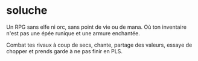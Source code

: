 soluche
=======
Un RPG sans elfe ni orc, sans point de vie ou de mana. Où ton inventaire n'est pas une épée runique et une armure enchantée.

Combat tes rivaux à coup de secs, chante, partage des valeurs, essaye de chopper et prends garde à ne pas finir en PLS.
